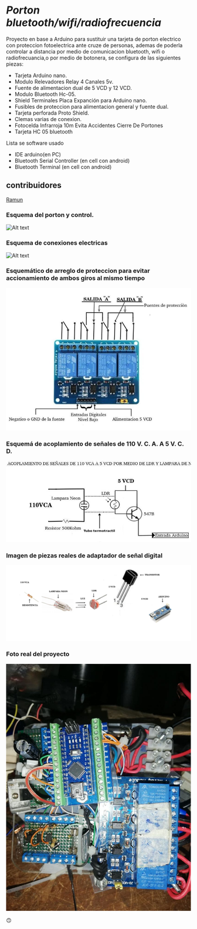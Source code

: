 # _Porton bluetooth/wifi/radiofrecuencia_ 


Proyecto en base a Arduino para sustituir una tarjeta de porton electrico con proteccion fotoelectrica ante cruze de personas, ademas de poderla controlar a distancia por medio de comunicacion bluetooth, wifi o radiofrecuancia,o por medio de botonera, se configura de las siguientes piezas:

 - Tarjeta Arduino nano.
 - Modulo Relevadores Relay 4 Canales 5v.
 - Fuente de alimentacion dual de 5 VCD y 12 VCD.
 - Modulo Bluetooth Hc-05.
 - Shield Terminales Placa Expanción para Arduino nano.
 - Fusibles de proteccion para alimentacion general y fuente dual.
 - Tarjeta perforada Proto Shield.
 - Clemas varias de conexion.
 - Fotocelda Infrarroja 10m Evita Accidentes Cierre De Portones
 - Tarjeta HC 05 bluetooth

Lista se software usado
  - IDE arduino(en PC) 
  - Bluetooth Serial Controller (en cell con android) 
  - Bluetooth Terminal (en cell con android)

## contribuidores
[Ramun](https://github.com/ramun9533)

### Esquema del porton y control.

![Alt text]( https://github.com/ramun9533/Porton/blob/master/Porton_electrico/Untitled%20Sketc_esquem%C3%A1tico.jpg)

### Esquema de conexiones electricas

 
![Alt text](https://github.com/ramun9533/Porton/blob/master/Porton_electrico/Circuito_esquem%C3%A1tico.jpg)

### Esquemático de arreglo de proteccion para evitar accionamiento de ambos giros al mismo tiempo

  ![Alt text](   https://github.com/ramun9533/Porton/blob/master/Porton_electrico/Detalle_de_tarjeta_de_relevadores.jpg) 

### Esquemá de acoplamiento de señales de 110 V. C. A. A 5 V. C. D. 

![Alt text](     https://github.com/ramun9533/Porton/blob/master/Porton_electrico/Circuito%20adaptador_de_110VCA_a%20_5_VCD.jpg) 

### Imagen de piezas reales de adaptador de señal digital

![Alt text](  https://github.com/ramun9533/Porton/blob/master/Porton_electrico/Piezas_reales_de_adaptador_de_voltaje.jpg) 


### Foto real del proyecto

![Alt text](    https://github.com/ramun9533/Porton/blob/master/Porton_electrico/Foto_reall.jpg) 


:upside_down_face:	
